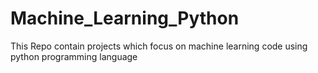 # Machine_Learning_Python
This Repo contain projects which focus on machine learning code using python programming language 
